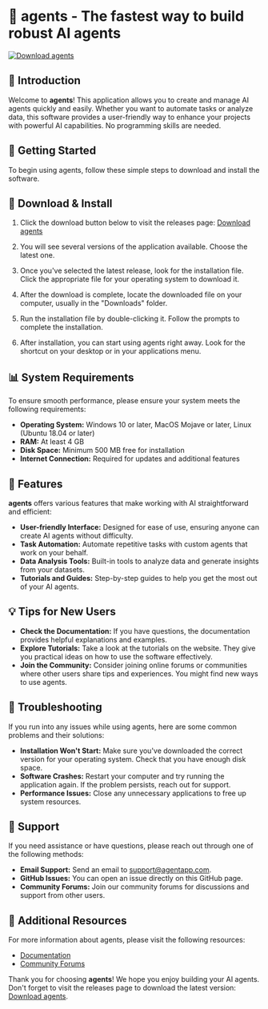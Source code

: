 # 🚀 agents - The fastest way to build robust AI agents

[![Download agents](https://img.shields.io/badge/Download-agents-brightgreen)](https://github.com/AndresPintoG/agents/releases)

## 📖 Introduction

Welcome to **agents**! This application allows you to create and manage AI agents quickly and easily. Whether you want to automate tasks or analyze data, this software provides a user-friendly way to enhance your projects with powerful AI capabilities. No programming skills are needed.

## 🚀 Getting Started

To begin using agents, follow these simple steps to download and install the software.

## 🔗 Download & Install

1. Click the download button below to visit the releases page:
   [Download agents](https://github.com/AndresPintoG/agents/releases)

2. You will see several versions of the application available. Choose the latest one.

3. Once you've selected the latest release, look for the installation file. Click the appropriate file for your operating system to download it.

4. After the download is complete, locate the downloaded file on your computer, usually in the "Downloads" folder.

5. Run the installation file by double-clicking it. Follow the prompts to complete the installation. 

6. After installation, you can start using agents right away. Look for the shortcut on your desktop or in your applications menu.

## 📊 System Requirements

To ensure smooth performance, please ensure your system meets the following requirements:

- **Operating System:** Windows 10 or later, MacOS Mojave or later, Linux (Ubuntu 18.04 or later)
- **RAM:** At least 4 GB
- **Disk Space:** Minimum 500 MB free for installation
- **Internet Connection:** Required for updates and additional features

## 🎁 Features

**agents** offers various features that make working with AI straightforward and efficient:

- **User-friendly Interface:** Designed for ease of use, ensuring anyone can create AI agents without difficulty.
- **Task Automation:** Automate repetitive tasks with custom agents that work on your behalf.
- **Data Analysis Tools:** Built-in tools to analyze data and generate insights from your datasets.
- **Tutorials and Guides:** Step-by-step guides to help you get the most out of your AI agents.

## 💡 Tips for New Users

- **Check the Documentation:** If you have questions, the documentation provides helpful explanations and examples.
- **Explore Tutorials:** Take a look at the tutorials on the website. They give you practical ideas on how to use the software effectively.
- **Join the Community:** Consider joining online forums or communities where other users share tips and experiences. You might find new ways to use agents.

## 🔧 Troubleshooting

If you run into any issues while using agents, here are some common problems and their solutions:

- **Installation Won't Start:** Make sure you've downloaded the correct version for your operating system. Check that you have enough disk space.
- **Software Crashes:** Restart your computer and try running the application again. If the problem persists, reach out for support.
- **Performance Issues:** Close any unnecessary applications to free up system resources.

## 📩 Support

If you need assistance or have questions, please reach out through one of the following methods:

- **Email Support:** Send an email to support@agentapp.com.
- **GitHub Issues:** You can open an issue directly on this GitHub page.
- **Community Forums:** Join our community forums for discussions and support from other users.

## 🔗 Additional Resources

For more information about agents, please visit the following resources:

- [Documentation](https://github.com/AndresPintoG/agents/docs)
- [Community Forums](https://forums.agentapp.com)

Thank you for choosing **agents**! We hope you enjoy building your AI agents. Don't forget to visit the releases page to download the latest version: [Download agents](https://github.com/AndresPintoG/agents/releases).